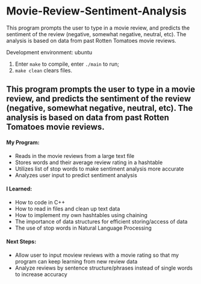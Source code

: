 # Movie-Review-Sentiment-Analysis
This program prompts the user to type in a movie review, and predicts the sentiment of the review (negative, somewhat negative, neutral, etc). The analysis is based on data from past Rotten Tomatoes movie reviews. 


Development environment: ubuntu

1. Enter `make` to compile, enter `./main` to run;
2. `make clean` clears files.



## This program prompts the user to type in a movie review, and predicts the sentiment of the review (negative, somewhat negative, neutral, etc). The analysis is based on data from past Rotten Tomatoes movie reviews.


#### My Program:
- Reads in the movie reviews from a large text file
- Stores words and their average review rating in a hashtable
- Utilizes list of stop words to make sentiment analysis more accurate
- Analyzes user input to predict sentiment analysis

#### I Learned:
- How to code in C++
- How to read in files and clean up text data
- How to implement my own hashtables using chaining
- The importance of data structures for efficient storing/access of data
- The use of stop words in Natural Language Processing


#### Next Steps:
- Allow user to input moview reviews with a movie rating so that my program can keep learning from new review data
- Analyze reviews by sentence structure/phrases instead of single words to increase accuracy
